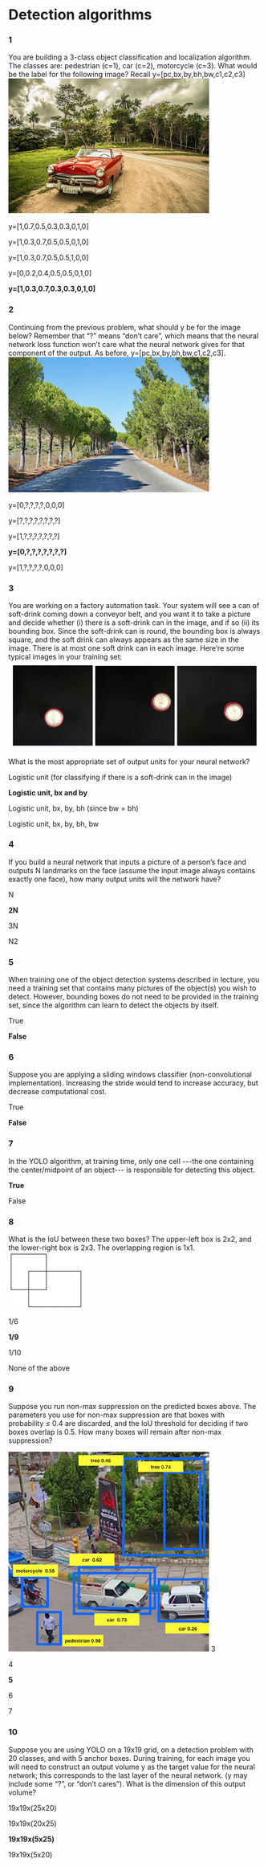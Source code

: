 
# Detection algorithms

### 1
You are building a 3-class object classification and localization algorithm. The classes are: pedestrian (c=1), car (c=2), motorcycle (c=3). What would be the label for the following image? Recall y=[pc,bx,by,bh,bw,c1,c2,c3]
![](images/car.png)

y=[1,0.7,0.5,0.3,0.3,0,1,0]

y=[1,0.3,0.7,0.5,0.5,0,1,0]

y=[1,0.3,0.7,0.5,0.5,1,0,0]

y=[0,0.2,0.4,0.5,0.5,0,1,0]

**y=[1,0.3,0.7,0.3,0.3,0,1,0]**

### 2

Continuing from the previous problem, what should y be for the image below? Remember that “?” means “don’t care”, which means that the neural network loss function won’t care what the neural network gives for that component of the output. As before, y=[pc,bx,by,bh,bw,c1,c2,c3].
![](images/tree.png)

y=[0,?,?,?,?,0,0,0]

y=[?,?,?,?,?,?,?,?]

y=[1,?,?,?,?,?,?,?]

**y=[0,?,?,?,?,?,?,?]**

y=[1,?,?,?,?,0,0,0]


### 3

You are working on a factory automation task. Your system will see a can of soft-drink coming down a conveyor belt, and you want it to take a picture and decide whether (i) there is a soft-drink can in the image, and if so (ii) its bounding box. Since the soft-drink can is round, the bounding box is always square, and the soft drink can always appears as the same size in the image. There is at most one soft drink can in each image. Here’re some typical images in your training set:
![](images/can.png)

What is the most appropriate set of output units for your neural network?

Logistic unit (for classifying if there is a soft-drink can in the image)

**Logistic unit, bx and by**

Logistic unit, bx, by, bh (since bw = bh)

Logistic unit, bx, by, bh, bw



### 4
If you build a neural network that inputs a picture of a person’s face and outputs N landmarks on the face (assume the input image always contains exactly one face), how many output units will the network have?

N

**2N**

3N

N2

### 5

When training one of the object detection systems described in lecture, you need a training set that contains many pictures of the object(s) you wish to detect. However, bounding boxes do not need to be provided in the training set, since the algorithm can learn to detect the objects by itself.

True

**False**

### 6

Suppose you are applying a sliding windows classifier (non-convolutional implementation). Increasing the stride would tend to increase accuracy, but decrease computational cost.

True

**False**

### 7

In the YOLO algorithm, at training time, only one cell ---the one containing the center/midpoint of an object--- is responsible for detecting this object.

**True**

False

### 8
What is the IoU between these two boxes? The upper-left box is 2x2, and the lower-right box is 2x3. The overlapping region is 1x1.
![](images/box.png)

1/6

**1/9**

1/10

None of the above

### 9
Suppose you run non-max suppression on the predicted boxes above. The parameters you use for non-max suppression are that boxes with probability ≤ 0.4 are discarded, and the IoU threshold for deciding if two boxes overlap is 0.5. How many boxes will remain after non-max suppression?

![](images/non-max.png)
3

4

**5**

6

7

### 10

Suppose you are using YOLO on a 19x19 grid, on a detection problem with 20 classes, and with 5 anchor boxes. During training, for each image you will need to construct an output volume y as the target value for the neural network; this corresponds to the last layer of the neural network. (y may include some “?”, or “don’t cares”). What is the dimension of this output volume?

19x19x(25x20)

19x19x(20x25)

**19x19x(5x25)**

19x19x(5x20)
